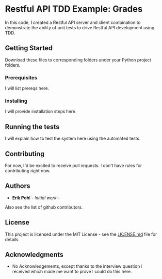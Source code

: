 # Restful API TDD Example: Grades

In this code, I created a Restful API server and client combination to demonstrate the ability of unit tests to drive Restful API development using TDD.

## Getting Started

Download these files to corresponding folders under your Python project folders.

### Prerequisites

I will list prereqs here.

### Installing

I will provide installation steps here.

## Running the tests

I will explain how to test the system here using the automated tests.

## Contributing

For now, I'd be excited to receive pull requests.  I don't have rules for contributing right now.

## Authors

* **Erik Pohl** - *Initial work* - 

Also see the list of github contributors.

## License

This project is licensed under the MIT License - see the [LICENSE.md](LICENSE.md) file for details

## Acknowledgments

* No Acknowledgements, except thanks to the interview question I received which made me want to prove I could do this here.
